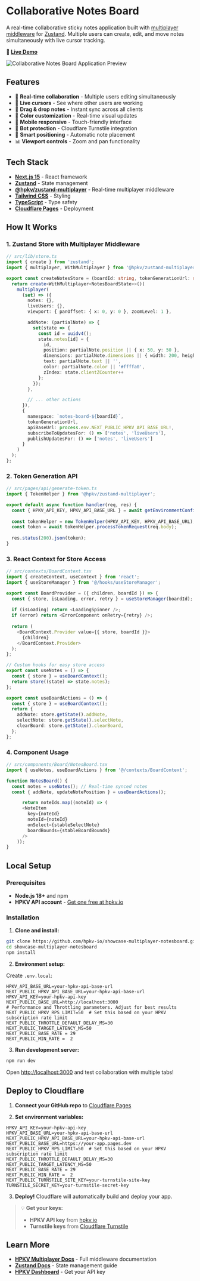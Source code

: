 # Collaborative Notes Board

A real-time collaborative sticky notes application built with [multiplayer middleware](https://www.npmjs.com/package/@hpkv/zustand-multiplayer) for [Zustand](https://zustand.docs.pmnd.rs/). Multiple users can create, edit, and move notes simultaneously with live cursor tracking.

**🎯 [Live Demo](https://notesboard.hpkv.io/)**


![Collaborative Notes Board Application Preview](./preview.png)
## Features

- 🤝 **Real-time collaboration** - Multiple users editing simultaneously
- 👀 **Live cursors** - See where other users are working
- 📝 **Drag & drop notes** - Instant sync across all clients
- 🎨 **Color customization** - Real-time visual updates
- 📱 **Mobile responsive** - Touch-friendly interface
- 🔐 **Bot protection** - Cloudflare Turnstile integration
- 🎯 **Smart positioning** - Automatic note placement
- 📊 **Viewport controls** - Zoom and pan functionality

## Tech Stack

- **[Next.js 15](https://nextjs.org/)** - React framework
- **[Zustand](https://zustand.docs.pmnd.rs/)** - State management
- **[@hpkv/zustand-multiplayer](https://www.npmjs.com/package/@hpkv/zustand-multiplayer)** - Real-time multiplayer middleware
- **[Tailwind CSS](https://tailwindcss.com/)** - Styling
- **[TypeScript](https://www.typescriptlang.org/)** - Type safety
- **[Cloudflare Pages](https://pages.cloudflare.com/)** - Deployment

## How It Works

### 1. Zustand Store with Multiplayer Middleware

```typescript
// src/lib/store.ts
import { create } from 'zustand';
import { multiplayer, WithMultiplayer } from '@hpkv/zustand-multiplayer';

export const createNotesStore = (boardId: string, tokenGenerationUrl: string) => {
  return create<WithMultiplayer<NotesBoardState>>()(
    multiplayer(
      (set) => ({
        notes: {},
        liveUsers: {},
        viewport: { panOffset: { x: 0, y: 0 }, zoomLevel: 1 },

        addNote: (partialNote) => {
          set(state => {
            const id = uuidv4();
            state.notes[id] = {
              id,
              position: partialNote.position || { x: 50, y: 50 },
              dimensions: partialNote.dimensions || { width: 200, height: 200 },
              text: partialNote.text || '',
              color: partialNote.color || '#ffffa0',
              zIndex: state.clientZCounter++
            };
          });
        },

        // ... other actions
      }),
      {
        namespace: `notes-board-${boardId}`,
        tokenGenerationUrl,
        apiBaseUrl: process.env.NEXT_PUBLIC_HPKV_API_BASE_URL!,
        subscribeToUpdatesFor: () => ['notes', 'liveUsers'],
        publishUpdatesFor: () => ['notes', 'liveUsers']
      }
    )
  );
};
```

### 2. Token Generation API

```typescript
// src/pages/api/generate-token.ts
import { TokenHelper } from '@hpkv/zustand-multiplayer';

export default async function handler(req, res) {
  const { HPKV_API_KEY, HPKV_API_BASE_URL } = await getEnvironmentConfig();
  
  const tokenHelper = new TokenHelper(HPKV_API_KEY, HPKV_API_BASE_URL);
  const token = await tokenHelper.processTokenRequest(req.body);
  
  res.status(200).json(token);
}
```

### 3. React Context for Store Access

```typescript
// src/contexts/BoardContext.tsx
import { createContext, useContext } from 'react';
import { useStoreManager } from '@/hooks/useStoreManager';

export const BoardProvider = ({ children, boardId }) => {
  const { store, isLoading, error, retry } = useStoreManager(boardId);
  
  if (isLoading) return <LoadingSpinner />;
  if (error) return <ErrorComponent onRetry={retry} />;
  
  return (
    <BoardContext.Provider value={{ store, boardId }}>
      {children}
    </BoardContext.Provider>
  );
};

// Custom hooks for easy store access
export const useNotes = () => {
  const { store } = useBoardContext();
  return store((state) => state.notes);
};

export const useBoardActions = () => {
  const { store } = useBoardContext();
  return {
    addNote: store.getState().addNote,
    selectNote: store.getState().selectNote,
    clearBoard: store.getState().clearBoard,
  };
};
```

### 4. Component Usage

```typescript
// src/components/Board/NotesBoard.tsx
import { useNotes, useBoardActions } from '@/contexts/BoardContext';

function NotesBoard() {
  const notes = useNotes(); // Real-time synced notes
  const { addNote, updateNotePosition } = useBoardActions();

      return noteIds.map((noteId) => (
      <NoteItem
        key={noteId}
        noteId={noteId}
        onSelect={stableSelectNote}
        boardBounds={stableBoardBounds}
      />
    ));
}
```

## Local Setup

### Prerequisites
- **Node.js 18+** and npm
- **HPKV API account** - [Get one free at hpkv.io](https://hpkv.io)

### Installation

1. **Clone and install:**
```bash
git clone https://github.com/hpkv-io/showcase-multiplayer-notesboard.git
cd showcase-multiplayer-notesboard
npm install
```

2. **Environment setup:**

Create `.env.local`:
```env
HPKV_API_BASE_URL=your-hpkv-api-base-url
NEXT_PUBLIC_HPKV_API_BASE_URL=your-hpkv-api-base-url
HPKV_API_KEY=your-hpkv-api-key
NEXT_PUBLIC_BASE_URL=http://localhost:3000
# Performance and Throttling parameters. Adjust for best results
NEXT_PUBLIC_HPKV_RPS_LIMIT=50  # Set this based on your HPKV subscription rate limit
NEXT_PUBLIC_THROTTLE_DEFAULT_DELAY_MS=30
NEXT_PUBLIC_TARGET_LATENCY_MS=50
NEXT_PUBLIC_BASE_RATE = 29
NEXT_PUBLIC_MIN_RATE =  2
```

3. **Run development server:**
```bash
npm run dev
```

Open [http://localhost:3000](http://localhost:3000) and test collaboration with multiple tabs!

## Deploy to Cloudflare

1. **Connect your GitHub repo** to [Cloudflare Pages](https://pages.cloudflare.com)

2. **Set environment variables:**
```env
HPKV_API_KEY=your-hpkv-api-key
HPKV_API_BASE_URL=your-hpkv-api-base-url
NEXT_PUBLIC_HPKV_API_BASE_URL=your-hpkv-api-base-url
NEXT_PUBLIC_BASE_URL=https://your-app.pages.dev
NEXT_PUBLIC_HPKV_RPS_LIMIT=50  # Set this based on your HPKV subscription rate limit
NEXT_PUBLIC_THROTTLE_DEFAULT_DELAY_MS=30
NEXT_PUBLIC_TARGET_LATENCY_MS=50
NEXT_PUBLIC_BASE_RATE = 29
NEXT_PUBLIC_MIN_RATE =  2
NEXT_PUBLIC_TURNSTILE_SITE_KEY=your-turnstile-site-key
TURNSTILE_SECRET_KEY=your-turnstile-secret-key
```

3. **Deploy!** Cloudflare will automatically build and deploy your app.

> 💡 **Get your keys:**
> - **HPKV API key** from [hpkv.io](https://hpkv.io)
> - **Turnstile keys** from [Cloudflare Turnstile](https://developers.cloudflare.com/turnstile/get-started/)

## Learn More

- **[HPKV Multiplayer Docs](https://www.npmjs.com/package/@hpkv/zustand-multiplayer)** - Full middleware documentation
- **[Zustand Docs](https://zustand.docs.pmnd.rs/)** - State management guide
- **[HPKV Dashboard](https://hpkv.io)** - Get your API key


